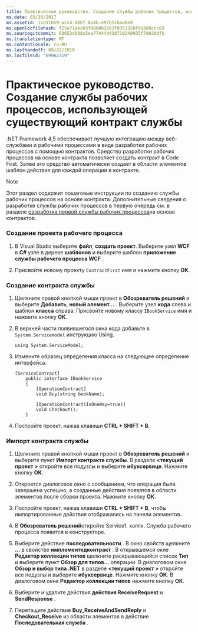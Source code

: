 ```yaml
---
title: Практическое руководство. Создание службы рабочих процессов, использующей существующий контракт службы
ms.date: 03/30/2017
ms.assetid: 11d11b59-acc4-48bf-8e4b-e97b516aa0a9
ms.openlocfilehash: f25e71aec03f9808b3263f0353328f92888ccc69
ms.sourcegitcommit: 68653db98c5ea7744fd438710248935f70020dfb
ms.translationtype: MT
ms.contentlocale: ru-RU
ms.lasthandoff: 08/22/2019
ms.locfileid: "69962319"
---
```

# <a name="how-to-create-a-workflow-service-that-consumes-an-existing-service-contract"></a>Практическое руководство. Создание службы рабочих процессов, использующей существующий контракт службы
.NET Framework 4,5 обеспечивает лучшую интеграцию между веб-службами и рабочими процессами в виде разработки рабочих процессов с помощью контрактов. Средство разработки рабочих процессов на основе контракта позволяет создать контракт в Code First. Затем это средство автоматически создает в области элементов шаблон действия для каждой операции в контракте.  
  
> [!NOTE]
> Этот раздел содержит пошаговые инструкции по созданию службы рабочих процессов на основе контракта. Дополнительные сведения о разработке службы рабочих процессов в первую очередь см. в разделе [разработка первой службы рабочих процессов](contract-first-workflow-service-development.md)на основе контрактов.  
  
### <a name="creating-the-workflow-project"></a>Создание проекта рабочего процесса  
  
1. В Visual Studio выберите **файл**, **создать проект**. Выберите узел **WCF** в **C#** узле в дереве **шаблонов** и выберите шаблон **приложение службы рабочего процесса WCF** .  
  
2. Присвойте новому проекту `ContractFirst` имя и нажмите кнопку **ОК**.  
  
### <a name="creating-the-service-contract"></a>Создание контракта службы  
  
1. Щелкните правой кнопкой мыши проект в **Обозреватель решений** и выберите **Добавить**, **новый элемент...** . Выберите узел **кода** слева и шаблон **класса** справа. Присвойте новому классу `IBookService` имя и нажмите кнопку **ОК**.  
  
2. В верхней части появившегося окна кода добавьте в `System.Servicemodel` инструкцию Using.  
  
    ```  
    using System.ServiceModel;  
    ```  
  
3. Измените образец определения класса на следующее определение интерфейса.  
  
    ```  
    [ServiceContract]  
        public interface IBookService  
        {  
            [OperationContract]  
            void Buy(string bookName);  
  
            [OperationContract(IsOneWay=true)]  
            void Checkout();  
        }  
    ```  
  
4. Постройте проект, нажав клавиши **CTRL + SHIFT + B**.  
  
### <a name="importing-the-service-contract"></a>Импорт контракта службы  
  
1. Щелкните правой кнопкой мыши проект в **Обозреватель решений** и выберите пункт **Импорт контракта службы**. В разделе  **\<текущий проект >** откройте все подузлы и выберите **ибуксервице**. Нажмите кнопку **ОК**.  
  
2. Откроется диалоговое окно с сообщением, что операция была завершена успешно, а созданные действия появятся в области элементов после сборки проекта. Нажмите кнопку **ОК**.  
  
3. Постройте проект, нажав клавиши **CTRL + SHIFT + B**, чтобы импортированные действия отображались на панели элементов.  
  
4. В **Обозреватель решений**откройте Service1. xamlx. Служба рабочего процесса появится в конструкторе.  
  
5. Выберите действие **последовательности** . В окно свойств щелкните **...** в свойстве **имплементедконтракт** . В открывшемся окне **Редактор коллекции типов** щелкните раскрывающийся список **Тип** и выберите пункт **Обзор для типов...** операции. В диалоговом окне **Обзор и выбор типа .NET** в разделе  **\<текущий проект >** откройте все подузлы и выберите **ибуксервице**. Нажмите кнопку **ОК**. В диалоговом окне **Редактор коллекции типов** нажмите кнопку **ОК**.  
  
6. Выберите и удалите действия **действия ReceiveRequest** и **SendResponse** .  
  
7. Перетащите действие **Buy_ReceiveAndSendReply** и **Checkout_Receive** из области элементов в действие **Последовательная служба** .
